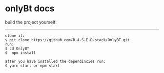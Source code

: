 # onlyBt docs

build the project yourself:

<hr />

```
clone it:
$ git clone https://github.com/B-A-S-E-D-stack/OnlyBT.git
run:
$ cd OnlyBT
$  npm install

after you have installed the dependincies run:
$ yarn start or npm start
```
